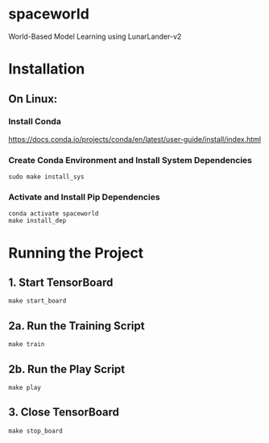# spaceworld
World-Based Model Learning using LunarLander-v2


# Installation
## On Linux: 
### Install Conda 
https://docs.conda.io/projects/conda/en/latest/user-guide/install/index.html 

### Create Conda Environment and Install System Dependencies
```
sudo make install_sys
```

### Activate and Install Pip Dependencies
```
conda activate spaceworld
make install_dep
```

# Running the Project
## 1. Start TensorBoard
``` 
make start_board
```

## 2a. Run the Training Script
```
make train
```

## 2b. Run the Play Script
```
make play
```

## 3. Close TensorBoard
```
make stop_board
```